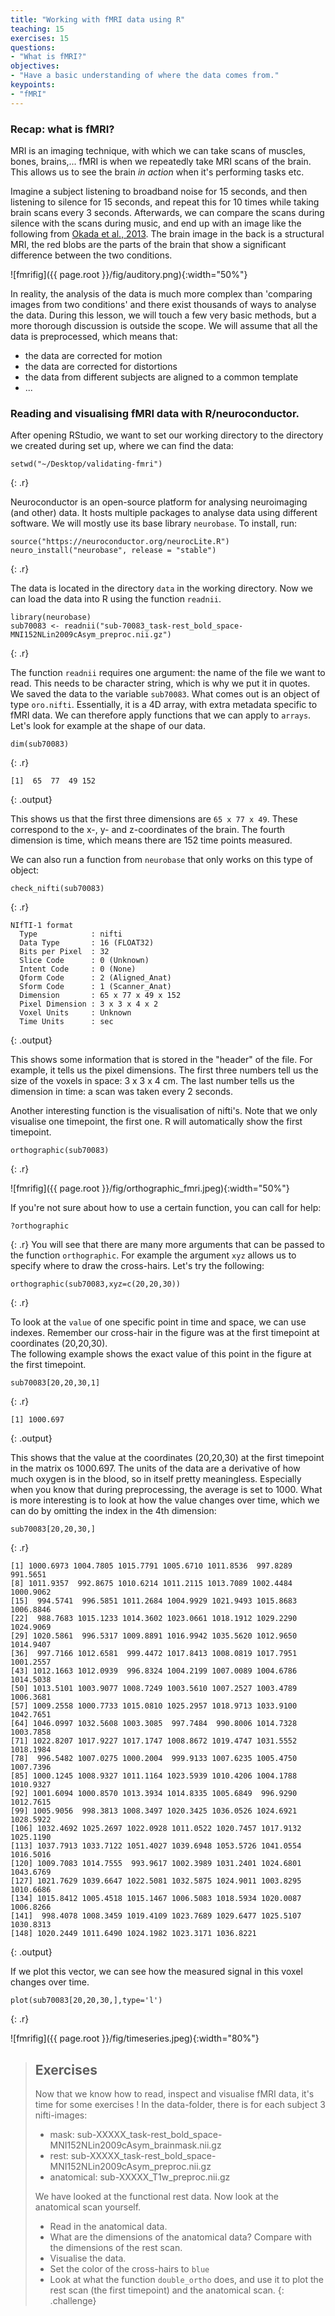 ```yaml
---
title: "Working with fMRI data using R"
teaching: 15
exercises: 15
questions:
- "What is fMRI?"
objectives:
- "Have a basic understanding of where the data comes from."
keypoints:
- "fMRI"
---
```



### Recap: what is fMRI?

MRI is an imaging technique, with which we can take scans of muscles, bones, brains,... fMRI is when we repeatedly take MRI scans of the brain.  This allows us to see the brain _in action_ when it's performing tasks etc.

Imagine a subject listening to broadband noise for 15 seconds, and then listening to silence for 15 seconds, and repeat this for 10 times while taking brain scans every 3 seconds.  Afterwards, we can compare the scans during silence with the scans during music, and end up with an image like the following from [Okada et al., 2013](http://journals.plos.org/plosone/article?id=10.1371/journal.pone.0068959).  The brain image in the back is a structural MRI, the red blobs are the parts of the brain that show a significant difference between the two conditions.

![fmrifig]({{ page.root }}/fig/auditory.png){:width="50%"}

In reality, the analysis of the data is much more complex than 'comparing images from two conditions' and there exist thousands of ways to analyse the data.  During this lesson, we will touch a few very basic methods, but a more thorough discussion is outside the scope.  We will assume that all the data is preprocessed, which means that:
- the data are corrected for motion
- the data are corrected for distortions
- the data from different subjects are aligned to a common template
- ...

### Reading and visualising fMRI data with R/neuroconductor.

After opening RStudio, we want to set our working directory to the directory we created during set up, where we can find the data:

~~~
setwd("~/Desktop/validating-fmri")
~~~
{: .r}

Neuroconductor is an open-source platform for analysing neuroimaging (and other) data.  It hosts multiple packages to analyse data using different software.  We will mostly use its  base library `neurobase`. To install, run:

~~~
source("https://neuroconductor.org/neurocLite.R")
neuro_install("neurobase", release = "stable")
~~~
{: .r}

The data is located in the directory `data` in the working directory.  Now we can load the data into R using the function `readnii`.

~~~
library(neurobase)
sub70083 <- readnii("sub-70083_task-rest_bold_space-MNI152NLin2009cAsym_preproc.nii.gz")
~~~
{: .r}

The function `readnii` requires one argument: the name of the file we want to read.  This needs to be character string, which is why we put it in quotes.  We saved the data to the variable `sub70083`.  What comes out is an object of type `oro.nifti`.  Essentially, it is a 4D array, with extra metadata specific to fMRI data.  We can therefore apply functions that we can apply to `arrays`.  Let's look for example at the shape of our data.

~~~
dim(sub70083)
~~~
{: .r}
~~~
[1]  65  77  49 152
~~~
{: .output}

This shows us that the first three dimensions are `65 x 77 x 49`.  These correspond to the x-, y- and z-coordinates of the brain.  The fourth dimension is time, which means there are 152 time points measured.

We can also run a function from `neurobase` that only works on this type of object:

~~~
check_nifti(sub70083)
~~~
{: .r}
~~~
NIfTI-1 format
  Type            : nifti
  Data Type       : 16 (FLOAT32)
  Bits per Pixel  : 32
  Slice Code      : 0 (Unknown)
  Intent Code     : 0 (None)
  Qform Code      : 2 (Aligned_Anat)
  Sform Code      : 1 (Scanner_Anat)
  Dimension       : 65 x 77 x 49 x 152
  Pixel Dimension : 3 x 3 x 4 x 2
  Voxel Units     : Unknown
  Time Units      : sec
~~~
{: .output}

This shows some information that is stored in the "header" of the file.  For example, it tells us the pixel dimensions.  The first three numbers tell us the size of the voxels in space: 3 x 3 x 4 cm.  The last number tells us the dimension in time: a scan was taken every 2 seconds.

Another interesting function is the visualisation of nifti's.  Note that we only visualise one timepoint, the first one.  R will automatically show the first timepoint.

~~~
orthographic(sub70083)
~~~
{: .r}

![fmrifig]({{ page.root }}/fig/orthographic_fmri.jpeg){:width="50%"}


If you're not sure about how to use a certain function, you can call for help:
~~~
?orthographic
~~~
{: .r}
You will see that there are many more arguments that can be passed to the function `orthographic`.  For example the argument `xyz` allows us to specify where to draw the cross-hairs.  Let's try the following:

~~~
orthographic(sub70083,xyz=c(20,20,30))
~~~
{: .r}

To look at the `value` of one specific point in time and space, we can use indexes.  Remember our cross-hair in the figure was at the first timepoint at coordinates (20,20,30).  
The following example shows the exact value of this point in the figure at the first timepoint.

~~~
sub70083[20,20,30,1]
~~~
{: .r}
~~~
[1] 1000.697
~~~
{: .output}

This shows that the value at the coordinates (20,20,30) at the first timepoint in the matrix os 1000.697.  The units of the data are a derivative of how much oxygen is in the blood, so in itself pretty meaningless.  Especially when you know that during preprocessing, the average is set to 1000.  What is more interesting is to look at how the value changes over time, which we can do by omitting the index in the 4th dimension:

~~~
sub70083[20,20,30,]
~~~
{: .r}
~~~
[1] 1000.6973 1004.7805 1015.7791 1005.6710 1011.8536  997.8289  991.5651
[8] 1011.9357  992.8675 1010.6214 1011.2115 1013.7089 1002.4484 1000.9062
[15]  994.5741  996.5851 1011.2684 1004.9929 1021.9493 1015.8683 1006.8846
[22]  988.7683 1015.1233 1014.3602 1023.0661 1018.1912 1029.2290 1024.9069
[29] 1020.5861  996.5317 1009.8891 1016.9942 1035.5620 1012.9650 1014.9407
[36]  997.7166 1012.6581  999.4472 1017.8413 1008.0819 1017.7951 1001.2557
[43] 1012.1663 1012.0939  996.8324 1004.2199 1007.0089 1004.6786 1014.5038
[50] 1013.5101 1003.9077 1008.7249 1003.5610 1007.2527 1003.4789 1006.3681
[57] 1009.2558 1000.7733 1015.0810 1025.2957 1018.9713 1033.9100 1042.7651
[64] 1046.0997 1032.5608 1003.3085  997.7484  990.8006 1014.7328 1003.7858
[71] 1022.8207 1017.9227 1017.1747 1008.8672 1019.4747 1031.5552 1018.1984
[78]  996.5482 1007.0275 1000.2004  999.9133 1007.6235 1005.4750 1007.7396
[85] 1000.1245 1008.9327 1011.1164 1023.5939 1010.4206 1004.1788 1010.9327
[92] 1001.6094 1000.8570 1013.3934 1014.8335 1005.6849  996.9290 1012.7615
[99] 1005.9056  998.3813 1008.3497 1020.3425 1036.0526 1024.6921 1028.5922
[106] 1032.4692 1025.2697 1022.0928 1011.0522 1020.7457 1017.9132 1025.1190
[113] 1037.7913 1033.7122 1051.4027 1039.6948 1053.5726 1041.0554 1016.5016
[120] 1009.7083 1014.7555  993.9617 1002.3989 1031.2401 1024.6801 1043.6769
[127] 1021.7629 1039.6647 1022.5081 1032.5875 1024.9011 1003.8295 1010.6686
[134] 1015.8412 1005.4518 1015.1467 1006.5083 1018.5934 1020.0087 1006.8266
[141]  998.4078 1008.3459 1019.4109 1023.7689 1029.6477 1025.5107 1030.8313
[148] 1020.2449 1011.6490 1024.1982 1023.3171 1036.8221
~~~
{: .output}

If we plot this vector, we can see how the measured signal in this voxel changes over time.

~~~
plot(sub70083[20,20,30,],type='l')
~~~
{: .r}

![fmrifig]({{ page.root }}/fig/timeseries.jpeg){:width="80%"}

> ## Exercises
> Now that we know how to read, inspect and visualise fMRI data, it's time for some exercises !
> In the data-folder, there is for each subject 3 nifti-images:
> - mask: sub-XXXXX_task-rest_bold_space-MNI152NLin2009cAsym_brainmask.nii.gz
> - rest: sub-XXXXX_task-rest_bold_space-MNI152NLin2009cAsym_preproc.nii.gz
> - anatomical: sub-XXXXX_T1w_preproc.nii.gz
>
> We have looked at the functional rest data.  Now look at the anatomical scan yourself.
> - Read in the anatomical data.
> - What are the dimensions of the anatomical data?  Compare with the dimensions of the rest scan.
> - Visualise the data.
> - Set the color of the cross-hairs to `blue`
> - Look at what the function `double_ortho` does, and use it to plot the rest scan (the first timepoint) and the anatomical scan.
{: .challenge}

